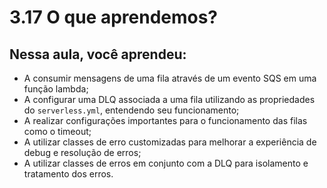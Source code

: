 # 3.17 O que aprendemos?

## Nessa aula, você aprendeu:

- A consumir mensagens de uma fila através de um evento SQS em uma função lambda;
- A configurar uma DLQ associada a uma fila utilizando as propriedades do `serverless.yml`, entendendo seu funcionamento;
- A realizar configurações importantes para o funcionamento das filas como o timeout;
- A utilizar classes de erro customizadas para melhorar a experiência de debug e resolução de erros;
- A utilizar classes de erros em conjunto com a DLQ para isolamento e tratamento dos erros.
